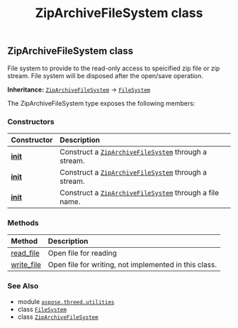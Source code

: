 ﻿---
title: ZipArchiveFileSystem class
second_title: Aspose.3D for Python via .NET API References
description: 
type: docs
weight: 270
url: /python-net/aspose.threed.utilities/ziparchivefilesystem/
is_root: false
---

## ZipArchiveFileSystem class

File system to provide to the read-only access to speicified zip file or zip stream.
File system will be disposed after the open/save operation.



**Inheritance:** [`ZipArchiveFileSystem`](/3d/python-net/aspose.threed.utilities/ziparchivefilesystem) → 
[`FileSystem`](/3d/python-net/aspose.threed.utilities/filesystem)



The ZipArchiveFileSystem type exposes the following members:

### Constructors
| Constructor | Description |
| :- | :- |
| [__init__](/3d/python-net/aspose.threed.utilities/ziparchivefilesystem/__init__/#io.RawIOBase-str) | Construct a [`ZipArchiveFileSystem`](/3d/python-net/aspose.threed.utilities/ziparchivefilesystem) through a stream. |
| [__init__](/3d/python-net/aspose.threed.utilities/ziparchivefilesystem/__init__/#io.RawIOBase) | Construct a [`ZipArchiveFileSystem`](/3d/python-net/aspose.threed.utilities/ziparchivefilesystem) through a stream. |
| [__init__](/3d/python-net/aspose.threed.utilities/ziparchivefilesystem/__init__/#str) | Construct a [`ZipArchiveFileSystem`](/3d/python-net/aspose.threed.utilities/ziparchivefilesystem) through a file name. |


### Methods
| Method | Description |
| :- | :- |
| [read_file](/3d/python-net/aspose.threed.utilities/ziparchivefilesystem/read_file/#str-aspose.threed.formats.IOConfig) | Open file for reading |
| [write_file](/3d/python-net/aspose.threed.utilities/ziparchivefilesystem/write_file/#str-aspose.threed.formats.IOConfig) | Open file for writing, not implemented in this class. |



### See Also
* module [`aspose.threed.utilities`](..)
* class [`FileSystem`](/3d/python-net/aspose.threed.utilities/filesystem)
* class [`ZipArchiveFileSystem`](/3d/python-net/aspose.threed.utilities/ziparchivefilesystem)
